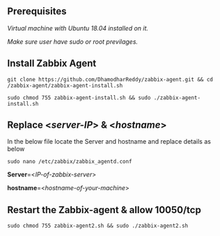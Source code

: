 ## **Prerequisites**
_Virtual machine with Ubuntu 18.04 installed on it._

_Make sure user have sudo or root previlages._

## **Install Zabbix Agent**
```
git clone https://github.com/DhamodharReddy/zabbix-agent.git && cd /zabbix-agent/zabbix-agent-install.sh
```
```
sudo chmod 755 zabbix-agent-install.sh && sudo ./zabbix-agent-install.sh
```
## **Replace <_server-IP_> & <_hostname_>**
In the below file locate the Server and hostname and replace details as below
```
sudo nano /etc/zabbix/zabbix_agentd.conf
```
**Server**=<_IP-of-zabbix-server_>

**hostname**=<_hostname-of-your-machine_>

## **Restart the Zabbix-agent & allow 10050/tcp**
```
sudo chmod 755 zabbix-agent2.sh && sudo ./zabbix-agent2.sh
```
